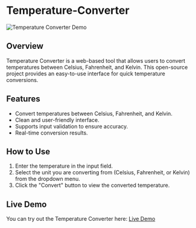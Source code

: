 # Temperature-Converter

![Temperature Converter Demo](demo.gif)

## Overview

Temperature Converter is a web-based tool that allows users to convert temperatures between Celsius, Fahrenheit, and Kelvin. This open-source project provides an easy-to-use interface for quick temperature conversions.

## Features

- Convert temperatures between Celsius, Fahrenheit, and Kelvin.
- Clean and user-friendly interface.
- Supports input validation to ensure accuracy.
- Real-time conversion results.

## How to Use

1. Enter the temperature in the input field.
2. Select the unit you are converting from (Celsius, Fahrenheit, or Kelvin) from the dropdown menu.
3. Click the "Convert" button to view the converted temperature.

## Live Demo

You can try out the Temperature Converter here: [Live Demo](#)
